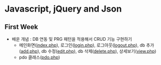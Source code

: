 # Javascript, jQuery and Json
## First Week 
- 배운 개념 : DB 연동 및 PRG 패턴을 적용해서 CRUD 기능 구현하기 
    - 메인화면([index.php](https://github.com/junu0516/Coursera_Record/blob/main/Javascript%2C%20Jquery%20and%20Json/first%20week%20assignment/add.php)),  로그인([login.php](https://github.com/junu0516/Coursera_Record/blob/main/Javascript%2C%20Jquery%20and%20Json/first%20week%20assignment/login.php)), 로그아웃([logout.php](https://github.com/junu0516/Coursera_Record/blob/main/Javascript%2C%20Jquery%20and%20Json/first%20week%20assignment/logout.php)),  db 추가([add.php](https://github.com/junu0516/Coursera_Record/blob/main/Javascript%2C%20Jquery%20and%20Json/first%20week%20assignment/add.php)),  db 수정([edit.php](https://github.com/junu0516/Coursera_Record/blob/main/Javascript%2C%20Jquery%20and%20Json/first%20week%20assignment/edit.php)), db 삭제([delete.php](https://github.com/junu0516/Coursera_Record/blob/main/Javascript%2C%20Jquery%20and%20Json/first%20week%20assignment/delete.php)), 상세보기([view.php](https://github.com/junu0516/Coursera_Record/blob/main/Javascript%2C%20Jquery%20and%20Json/first%20week%20assignment/view.php))   
    - pdo 클래스([pdo.php](https://github.com/junu0516/Coursera_Record/blob/main/Javascript%2C%20Jquery%20and%20Json/first%20week%20assignment/pdo.php))  
